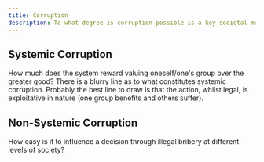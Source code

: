 ```yaml
---
title: Corruption
description: To what degree is corruption possible is a key societal metric.
---
```


## Systemic Corruption

How much does the system reward valuing oneself/one's group over the greater good? There is a blurry line as to what constitutes systemic corruption. Probably the best line to draw is that the action, whilst legal, is exploitative in nature (one group benefits and others suffer).

## Non-Systemic Corruption

How easy is it to influence a decision through illegal bribery at different levels of society?
